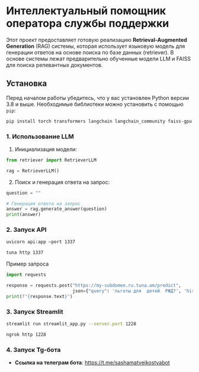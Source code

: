 # Интеллектуальный помощник оператора службы поддержки

Этот проект предоставляет готовую реализацию **Retrieval-Augmented Generation** (RAG) системы, которая использует языковую модель для генерации ответов на основе поиска по базе данных (retriever). В основе системы лежат предварительно обученные модели LLM и FAISS для поиска релевантных документов.

## Установка

Перед началом работы убедитесь, что у вас установлен Python версии 3.8 и выше. Необходимые библиотеки можно установить с помощью `pip`:

```bash
pip install torch transformers langchain langchain_community faiss-gpu pandas tqdm fastapi xformers sentense-transformers
```


### 1. **Использование LLM**

1. Инициализация модели:

```python
from retriever import RetrieverLLM

rag = RetrieverLLM()
```

2. Поиск и генерация ответа на запрос:

```python
question = ""

# Генерация ответа на запрос
answer = rag.generate_answer(question)
print(answer)
```


### 2. **Запуск API**

```bash
uvicorn api:app —port 1337
```
```bash
tuna http 1337
```
Пример запроса
```python
import requests

response = requests.post("https://my-subdomen.ru.tuna.am/predict", 
                         json={"query": 'льготы для  детей  РЖД?', 'history':''})
print(f"{response.text}")
```
### 3. **Запуск Streamlit**
```bash
streamlit run streamlit_app.py --server.port 1228
```
```bash
ngrok http 1228
```

### 4. **Запуск Tg-бота**
- **Ссылка на телеграм бота**: https://t.me/sashamatveikostyabot
